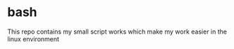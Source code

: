 # bash
This repo contains my small script works which make my work easier in the linux environment


